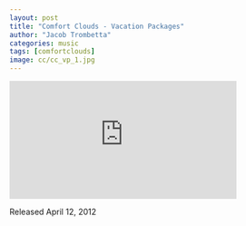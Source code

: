 ```yaml
---
layout: post
title: "Comfort Clouds - Vacation Packages"
author: "Jacob Trombetta"
categories: music
tags: [comfortclouds]
image: cc/cc_vp_1.jpg
---
```

<div class="center">
  <iframe style="border: 0; width: 400px; height: 208px;" src="https://bandcamp.com/EmbeddedPlayer/album=704714579/size=large/bgcol=ffffff/linkcol=0687f5/artwork=small/transparent=true/" seamless><a href="http://discretespectrum.bandcamp.com/album/vacation-package-1">Vacation Package 1 by Comfort Clouds</a></iframe>
</div>

Released April 12, 2012
